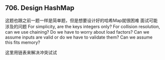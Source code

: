 ## 706. Design HashMap

这题也跟之前一题一样是简单题，但是想要设计好的哈希Map就很困难
面试可能涉及的问题
For simplicity, are the keys integers only?
For collision resolution, can we use chaining?
Do we have to worry about load factors?
Can we assume inputs are valid or do we have to validate them?
Can we assume this fits memory?

这里用链表来解决冲突试试